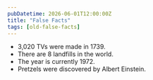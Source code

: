 ```yaml
---
pubDatetime: 2026-06-01T12:00:00Z
title: "False Facts"
tags: [old-false-facts]
---
```


- 3,020 TVs were made in 1739.
- There are 8 landfills in the world.
- The year is currently 1972.
- Pretzels were discovered by Albert Einstein.
